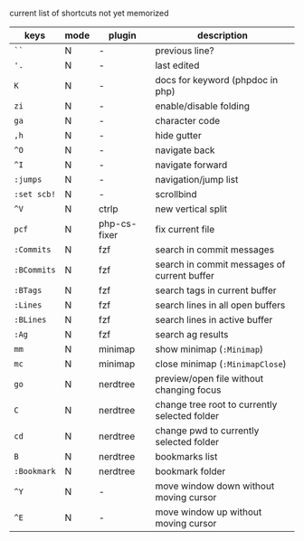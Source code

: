 current list of shortcuts not yet memorized

|keys|mode|plugin|description|
|----|----|------|-----------|
|``` `` ```|N| - | previous line? |
|`'.`|N| -| last edited |
|`K`|N|-| docs for keyword (phpdoc in php)|
|`zi`|N|-| enable/disable folding |
|`ga`|N|-| character code |
|`,h`|N|-| hide gutter |
|`^O`|N|-| navigate back |
|`^I`|N|-| navigate forward |
|`:jumps`|N|-| navigation/jump list |
|`:set scb!`|N|-| scrollbind |
|`^V`|N|ctrlp| new vertical split |
|`pcf`|N|php-cs-fixer| fix current file |
|`:Commits`|N|fzf| search in commit messages |
|`:BCommits`|N|fzf| search in commit messages of current buffer |
|`:BTags`|N|fzf| search tags in current buffer |
|`:Lines`|N|fzf| search lines in all open buffers |
|`:BLines`|N|fzf| search lines in active buffer |
|`:Ag`|N|fzf| search ag results |
|`mm`|N|minimap| show minimap (`:Minimap`) |
|`mc`|N|minimap| close minimap (`:MinimapClose`) |
|`go`|N|nerdtree| preview/open file without changing focus |
|`C`|N|nerdtree| change tree root to currently selected folder |
|`cd`|N|nerdtree| change pwd to currently selected folder |
|`B`|N|nerdtree| bookmarks list |
|`:Bookmark`|N|nerdtree| bookmark folder |
|`^Y`|N|-| move window down without moving cursor |
|`^E`|N|-| move window up without moving cursor |

